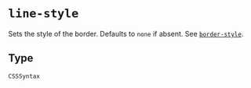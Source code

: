 # `line-style`

Sets the style of the border. Defaults to `none` if absent. See
[`border-style`](/en-US/docs/Web/CSS/border-style).

## Type

`CSSSyntax`
